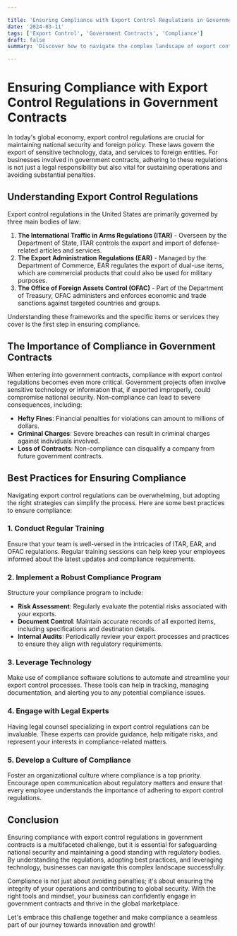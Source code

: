 ```yaml
---

title: 'Ensuring Compliance with Export Control Regulations in Government Contracts'
date: '2024-03-11'
tags: ['Export Control', 'Government Contracts', 'Compliance']
draft: false
summary: 'Discover how to navigate the complex landscape of export control regulations in government contracts, ensuring your projects remain compliant and successful.'

---
```


# Ensuring Compliance with Export Control Regulations in Government Contracts

In today's global economy, export control regulations are crucial for maintaining national security and foreign policy. These laws govern the export of sensitive technology, data, and services to foreign entities. For businesses involved in government contracts, adhering to these regulations is not just a legal responsibility but also vital for sustaining operations and avoiding substantial penalties.

## Understanding Export Control Regulations

Export control regulations in the United States are primarily governed by three main bodies of law:

1. **The International Traffic in Arms Regulations (ITAR)** - Overseen by the Department of State, ITAR controls the export and import of defense-related articles and services.
2. **The Export Administration Regulations (EAR)** - Managed by the Department of Commerce, EAR regulates the export of dual-use items, which are commercial products that could also be used for military purposes.
3. **The Office of Foreign Assets Control (OFAC)** - Part of the Department of Treasury, OFAC administers and enforces economic and trade sanctions against targeted countries and groups.

Understanding these frameworks and the specific items or services they cover is the first step in ensuring compliance.

## The Importance of Compliance in Government Contracts

When entering into government contracts, compliance with export control regulations becomes even more critical. Government projects often involve sensitive technology or information that, if exported improperly, could compromise national security. Non-compliance can lead to severe consequences, including:

- **Hefty Fines**: Financial penalties for violations can amount to millions of dollars.
- **Criminal Charges**: Severe breaches can result in criminal charges against individuals involved.
- **Loss of Contracts**: Non-compliance can disqualify a company from future government contracts.

## Best Practices for Ensuring Compliance

Navigating export control regulations can be overwhelming, but adopting the right strategies can simplify the process. Here are some best practices to ensure compliance:

### 1. Conduct Regular Training
Ensure that your team is well-versed in the intricacies of ITAR, EAR, and OFAC regulations. Regular training sessions can help keep your employees informed about the latest updates and compliance requirements.

### 2. Implement a Robust Compliance Program
Structure your compliance program to include:

- **Risk Assessment**: Regularly evaluate the potential risks associated with your exports.
- **Document Control**: Maintain accurate records of all exported items, including specifications and destination details.
- **Internal Audits**: Periodically review your export processes and practices to ensure they align with regulatory requirements.

### 3. Leverage Technology
Make use of compliance software solutions to automate and streamline your export control processes. These tools can help in tracking, managing documentation, and alerting you to any potential compliance issues.

### 4. Engage with Legal Experts
Having legal counsel specializing in export control regulations can be invaluable. These experts can provide guidance, help mitigate risks, and represent your interests in compliance-related matters.

### 5. Develop a Culture of Compliance
Foster an organizational culture where compliance is a top priority. Encourage open communication about regulatory matters and ensure that every employee understands the importance of adhering to export control regulations.

## Conclusion

Ensuring compliance with export control regulations in government contracts is a multifaceted challenge, but it is essential for safeguarding national security and maintaining a good standing with regulatory bodies. By understanding the regulations, adopting best practices, and leveraging technology, businesses can navigate this complex landscape successfully.

Compliance is not just about avoiding penalties; it's about ensuring the integrity of your operations and contributing to global security. With the right tools and mindset, your business can confidently engage in government contracts and thrive in the global marketplace.

Let's embrace this challenge together and make compliance a seamless part of our journey towards innovation and growth!

